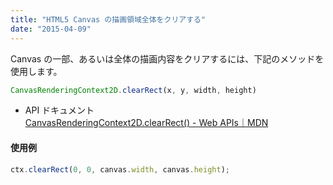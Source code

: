 ```yaml
---
title: "HTML5 Canvas の描画領域全体をクリアする"
date: "2015-04-09"
---
```


Canvas の一部、あるいは全体の描画内容をクリアするには、下記のメソッドを使用します。

~~~ js
CanvasRenderingContext2D.clearRect(x, y, width, height)
~~~

- API ドキュメント<br>
  [CanvasRenderingContext2D.clearRect() - Web APIs｜MDN](https://developer.mozilla.org/en-US/docs/Web/API/CanvasRenderingContext2D/clearRect)

#### 使用例

~~~ js
ctx.clearRect(0, 0, canvas.width, canvas.height);
~~~

